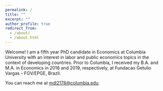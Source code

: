 ```yaml
---
permalink: /
title: ""
excerpt: ""
author_profile: true
redirect_from: 
  - /about/
  - /about.html
---
```


Welcome! I am a fifth year PhD candidate in Economics at Columbia University with an interest in labor and public economics topics in the context of developing countries. Prior to Columbia, I received my B.A. and M.A. in Economics in 2016 and 2019, respectively, at Fundacao Getulio Vargas - FGV/EPGE, Brazil. 

You can reach me at [mdl2178@columbia.edu](mailto:mdl2178@columbia.edu). 
